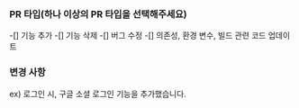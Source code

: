 ### PR 타입(하나 이상의 PR 타입을 선택해주세요)

-[] 기능 추가
-[] 기능 삭제
-[] 버그 수정
-[] 의존성, 환경 변수, 빌드 관련 코드 업데이트

### 변경 사항

ex) 로그인 시, 구글 소셜 로그인 기능을 추가했습니다.
